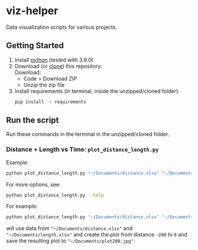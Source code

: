 # viz-helper
Data visualization scripts for various projects.

## Getting Started
1. Install [python](https://www.python.org/downloads/) (tested with 3.9.0)
2. Download (or [clone](https://docs.github.com/en/free-pro-team@latest/github/creating-cloning-and-archiving-repositories/cloning-a-repository)) this repository: <br/>
    Download: 
    - Code > Download ZIP
    - Unzip the zip file
3. Install requirements (in terminal, inside the unzipped/cloned folder):
    ```bash
    pip install -r requirements
    ```

## Run the script
Run these commands in the terminal in the unzipped/cloned folder.

### Distance + Length vs Time: `plot_distance_length.py`
Example:
```bash
python plot_distance_length.py "~/Documents/distance.xlsx" "~/Documents/length.xlsx"
```
For more options, see:
```bash
python plot_distance_length.py --help
```
For example:
```bash
python plot_distance_length.py "~/Documents/distance.xlsx" "~/Documents/length.xlsx" -outfile="~/Documents/plot200.jpg" -distance_min=-200 
```
will use data from `"~/Documents/distance.xlsx"` and `"~/Documents/length.xlsx"` and create the plot from distance `-200` to `0` and save the resulting plot to `"~/Documents/plot200.jpg"`.
